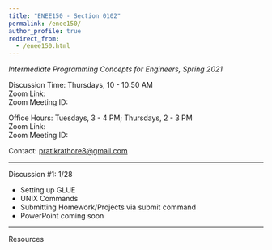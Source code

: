 ```yaml
---
title: "ENEE150 - Section 0102"
permalink: /enee150/
author_profile: true
redirect_from:
  - /enee150.html
---
```

*Intermediate Programming Concepts for Engineers, Spring 2021*

Discussion Time: Thursdays, 10 - 10:50 AM<br>
Zoom Link:<br>
Zoom Meeting ID:<br>

Office Hours: Tuesdays, 3 - 4 PM; Thursdays, 2 - 3 PM<br>
Zoom Link:<br>
Zoom Meeting ID:<br>

Contact: <pratikrathore8@gmail.com>

---

Discussion \#1: 1/28
- Setting up GLUE
- UNIX Commands
- Submitting Homework/Projects via submit command
- PowerPoint coming soon

---

Resources
